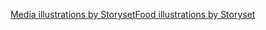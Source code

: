 <a href="https://storyset.com/media">Media illustrations by Storyset</a><a href="https://storyset.com/food">Food illustrations by Storyset</a>